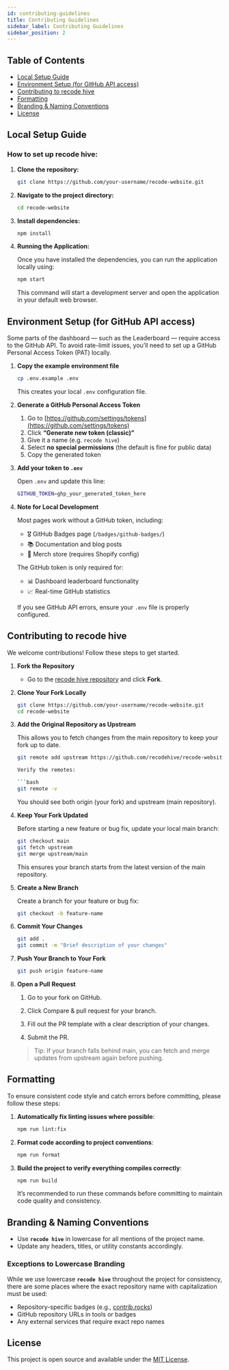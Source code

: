 ```yaml
---
id: contributing-guidelines
title: Contributing Guidelines
sidebar_label: Contributing Guidelines
sidebar_position: 2
---
```


## Table of Contents

- [Local Setup Guide](#local-setup-guide)
- [Environment Setup (for GitHub API access)](#environment-setup-for-github-api-access)
- [Contributing to recode hive](#contributing-to-recode-hive)
- [Formatting](#formatting)
- [Branding & Naming Conventions](#branding--naming-conventions)
- [License](#license)

## Local Setup Guide

### How to set up recode hive:

1. **Clone the repository:**

   ```bash
   git clone https://github.com/your-username/recode-website.git
   ```

2. **Navigate to the project directory:**

   ```bash
   cd recode-website
   ```

3. **Install dependencies:**

   ```bash
   npm install
   ```

4. **Running the Application:**

   Once you have installed the dependencies, you can run the application locally using:

   ```bash
   npm start
   ```

   This command will start a development server and open the application in your default web browser.

## Environment Setup (for GitHub API access)

Some parts of the dashboard — such as the Leaderboard — require access to the GitHub API.
To avoid rate-limit issues, you’ll need to set up a GitHub Personal Access Token (PAT) locally.

1. **Copy the example environment file**

   ```bash
   cp .env.example .env
   ```

   This creates your local `.env` configuration file.

2. **Generate a GitHub Personal Access Token**
   1. Go to [https://github.com/settings/tokens](https://github.com/settings/tokens)
   2. Click **“Generate new token (classic)”**
   3. Give it a name (e.g. `recode hive`)
   4. Select **no special permissions** (the default is fine for public data)
   5. Copy the generated token

3. **Add your token to `.env`**

   Open `.env` and update this line:

   ```bash
   GITHUB_TOKEN=ghp_your_generated_token_here
   ```

4. **Note for Local Development**
   
   Most pages work without a GitHub token, including:
   - 🎖️ GitHub Badges page (`/badges/github-badges/`)
   - 📚 Documentation and blog posts
   - 🏪 Merch store (requires Shopify config)
   
   The GitHub token is only required for:
   - 📊 Dashboard leaderboard functionality
   - 📈 Real-time GitHub statistics
   
   If you see GitHub API errors, ensure your `.env` file is properly configured.

## Contributing to recode hive

We welcome contributions! Follow these steps to get started.

1. **Fork the Repository**
   - Go to the [recode hive repository](https://github.com/recodehive/recode-website) and click **Fork**.

2. **Clone Your Fork Locally**

   ```bash
   git clone https://github.com/your-username/recode-website.git
   cd recode-website
   ```

3. **Add the Original Repository as Upstream**

   This allows you to fetch changes from the main repository to keep your fork up to date.

   ```bash
   git remote add upstream https://github.com/recodehive/recode-website.git   ```

   Verify the remotes:

   ```bash
   git remote -v
   ```

   You should see both origin (your fork) and upstream (main repository).

4. **Keep Your Fork Updated**

   Before starting a new feature or bug fix, update your local main branch:

   ```bash
   git checkout main
   git fetch upstream
   git merge upstream/main
   ```

   This ensures your branch starts from the latest version of the main repository.

5. **Create a New Branch**

   Create a branch for your feature or bug fix:

   ```bash
   git checkout -b feature-name
   ```

6. **Commit Your Changes**

   ```bash
   git add .
   git commit -m "Brief description of your changes"
   ```

7. **Push Your Branch to Your Fork**

   ```bash
   git push origin feature-name
   ```

8. **Open a Pull Request**
   1. Go to your fork on GitHub.

   2. Click Compare & pull request for your branch.

   3. Fill out the PR template with a clear description of your changes.

   4. Submit the PR.

   > Tip: If your branch falls behind main, you can fetch and merge updates from upstream again before pushing.

## Formatting

To ensure consistent code style and catch errors before committing, please follow these steps:

1. **Automatically fix linting issues where possible**:

   ```bash
   npm run lint:fix
   ```

2. **Format code according to project conventions**:

   ```bash
   npm run format
   ```

3. **Build the project to verify everything compiles correctly**:

   ```bash
   npm run build
   ```

   It’s recommended to run these commands before committing to maintain code quality and consistency.

## Branding & Naming Conventions

- Use **`recode hive`** in lowercase for all mentions of the project name.
- Update any headers, titles, or utility constants accordingly.

### Exceptions to Lowercase Branding

While we use lowercase **`recode hive`** throughout the project for consistency, there are some places where the exact repository name with capitalization must be used:

- Repository-specific badges (e.g., [contrib.rocks](https://contrib.rocks))
- GitHub repository URLs in tools or badges
- Any external services that require exact repo names

## License

This project is open source and available under the [MIT License](LICENSE).

